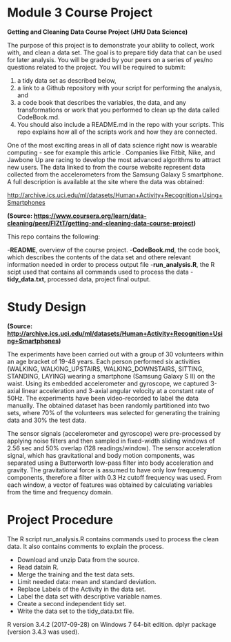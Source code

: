 # Module 3 Course Project
**Getting and Cleaning Data Course Project (JHU Data Science)**

The purpose of this project is to demonstrate your ability to collect, work with, and clean a data set. The goal is to prepare tidy data that can be used for later analysis. You will be graded by your peers on a series of yes/no questions related to the project. You will be required to submit: 

1. a tidy data set as described below, 
2. a link to a Github repository with your script for performing the analysis, and 
3. a code book that describes the variables, the data, and any transformations or work that you performed to clean up the data called CodeBook.md. 
4. You should also include a README.md in the repo with your scripts. This repo explains how all of the scripts work and how they are connected.

One of the most exciting areas in all of data science right now is wearable computing - see for example this article . Companies like Fitbit, Nike, and Jawbone Up are racing to develop the most advanced algorithms to attract new users. The data linked to from the course website represent data collected from the accelerometers from the Samsung Galaxy S smartphone. A full description is available at the site where the data was obtained:

http://archive.ics.uci.edu/ml/datasets/Human+Activity+Recognition+Using+Smartphones

**(Source: https://www.coursera.org/learn/data-cleaning/peer/FIZtT/getting-and-cleaning-data-course-project)**

This repo contains the following:

-**README**, overview of the course project.
-**CodeBook.md**, the code book, which describes the contents of the data set and othere relevant information needed in order to process output file
-**run_analysis.R**, the R scipt used that contains all commands used to process the data
-**tidy_data.txt**, processed data, project final output.

# Study Design

**(Source: http://archive.ics.uci.edu/ml/datasets/Human+Activity+Recognition+Using+Smartphones)**

The experiments have been carried out with a group of 30 volunteers within an age bracket of 19-48 years. Each person performed six activities (WALKING, WALKING_UPSTAIRS, WALKING_DOWNSTAIRS, SITTING, STANDING, LAYING) wearing a smartphone (Samsung Galaxy S II) on the waist. Using its embedded accelerometer and gyroscope, we captured 3-axial linear acceleration and 3-axial angular velocity at a constant rate of 50Hz. The experiments have been video-recorded to label the data manually. The obtained dataset has been randomly partitioned into two sets, where 70% of the volunteers was selected for generating the training data and 30% the test data. 

The sensor signals (accelerometer and gyroscope) were pre-processed by applying noise filters and then sampled in fixed-width sliding windows of 2.56 sec and 50% overlap (128 readings/window). The sensor acceleration signal, which has gravitational and body motion components, was separated using a Butterworth low-pass filter into body acceleration and gravity. The gravitational force is assumed to have only low frequency components, therefore a filter with 0.3 Hz cutoff frequency was used. From each window, a vector of features was obtained by calculating variables from the time and frequency domain.

# Project Procedure

The R script run_analysis.R contains commands used to process the clean data. It also contains comments to explain the process. 

- Download and unzip Data from the source.
- Read datain R.
- Merge the training and the test data sets.
- Limit needed data: mean and standard deviation.
- Replace Labels of the Activity in the data set.
- Label the data set with descriptive variable names.
- Create a second independent tidy set.
- Write the data set to the tidy_data.txt file.

R version 3.4.2 (2017-09-28) on Windows 7 64-bit edition. dplyr package (version 3.4.3 was used).
